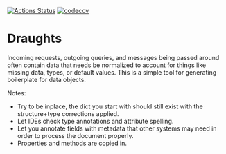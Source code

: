 [![Actions Status](https://github.com/adam-douglass/draughts/workflows/unittests/badge.svg)](https://github.com/adam-douglass/draughts/actions)
[![codecov](https://codecov.io/gh/adam-douglass/draughts/branch/master/graph/badge.svg?token=vQRgcsWXoq)](https://codecov.io/gh/adam-douglass/draughts)

Draughts
========

Incoming requests, outgoing queries, and messages being passed around often contain 
data that needs be normalized to account for things like missing data, types, 
or default values. This is a simple tool for generating boilerplate for data objects. 

Notes:
 - Try to be inplace, the dict you start with should still exist with the structure+type corrections applied.
 - Let IDEs check type annotations and attribute spelling.
 - Let you annotate fields with metadata that other systems may need in order to process the document properly.
 - Properties and methods are copied in.


 